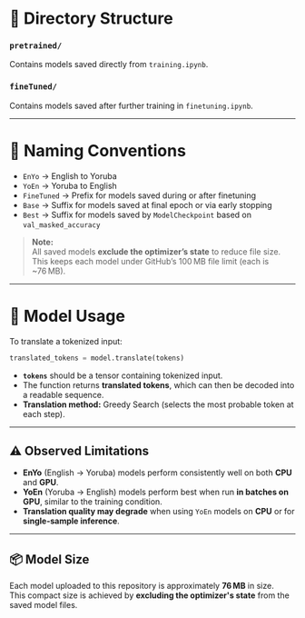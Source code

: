 # 📁 Directory Structure

### `pretrained/`
Contains models saved directly from `training.ipynb`.

### `fineTuned/`
Contains models saved after further training in `finetuning.ipynb`.

---

# 📝 Naming Conventions

- `EnYo` → English to Yoruba  
- `YoEn` → Yoruba to English  
- `FineTuned` → Prefix for models saved during or after finetuning  
- `Base` → Suffix for models saved at final epoch or via early stopping  
- `Best` → Suffix for models saved by `ModelCheckpoint` based on `val_masked_accuracy`

> **Note:**  
> All saved models **exclude the optimizer’s state** to reduce file size. This keeps each model under GitHub’s 100 MB file limit (each is ~76 MB).

---

# 🚀 Model Usage

To translate a tokenized input:
```python
translated_tokens = model.translate(tokens)
```

- **`tokens`** should be a tensor containing tokenized input.
- The function returns **translated tokens**, which can then be decoded into a readable sequence.
- **Translation method:** Greedy Search (selects the most probable token at each step).

---

## ⚠️ Observed Limitations

- **EnYo** (English → Yoruba) models perform consistently well on both **CPU** and **GPU**.
- **YoEn** (Yoruba → English) models perform best when run **in batches on GPU**, similar to the training condition.
- **Translation quality may degrade** when using `YoEn` models on **CPU** or for **single-sample inference**.

---

## 📦 Model Size

Each model uploaded to this repository is approximately **76 MB** in size.  
This compact size is achieved by **excluding the optimizer's state** from the saved model files.

